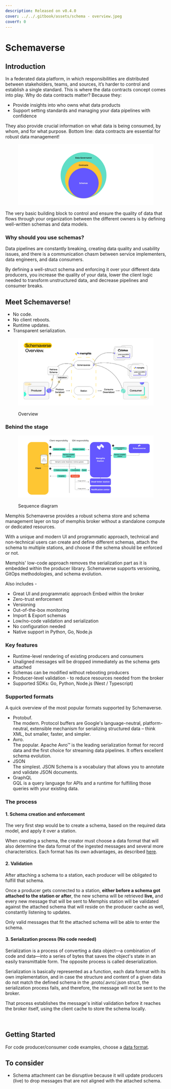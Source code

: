 ```yaml
---
description: Released on v0.4.0
cover: ../../.gitbook/assets/schema - overview.jpeg
coverY: 0
---
```


# Schemaverse

## Introduction

In a federated data platform, in which responsibilities are distributed between stakeholders, teams, and sources, it’s harder to control and establish a single standard. This is where the data contracts concept comes into play. Why do data contracts matter? Because they:

* Provide insights into who owns what data products
* Support setting standards and managing your data pipelines with confidence

They also provide crucial information on what data is being consumed, by whom, and for what purpose. Bottom line: data contracts are essential for robust data management!

<figure><img src="../../.gitbook/assets/schema 1.jpeg" alt=""><figcaption></figcaption></figure>

The very basic building block to control and ensure the quality of data that flows through your organization between the different owners is by defining well-written schemas and data models.

### Why should you use schemas?

Data pipelines are constantly breaking, creating data quality and usability issues, and there is a communication chasm between service implementers, data engineers, and data consumers.

By defining a well-struct schema and enforcing it over your different data producers, you increase the quality of your data, lower the client logic needed to transform unstructured data, and decrease pipelines and consumer breaks.

## Meet Schemaverse!

* No code.
* No client reboots.
* Runtime updates.
* Transparent serialization.

<figure><img src="../../.gitbook/assets/Schema Management Overview (2).jpg" alt=""><figcaption><p>Overview</p></figcaption></figure>

### Behind the stage

<figure><img src="../../.gitbook/assets/schemaverse.jpeg" alt=""><figcaption><p>Sequence diagram</p></figcaption></figure>

Memphis Schemaverse provides a robust schema store and schema management layer on top of memphis broker without a standalone compute or dedicated resources.

With a unique and modern UI and programmatic approach, technical and non-technical users can create and define different schemas, attach the schema to multiple stations, and choose if the schema should be enforced or not.

Memphis' low-code approach removes the serialization part as it is embedded within the producer library. Schemaverse supports versioning, GitOps methodologies, and schema evolution.

Also includes -

* Great UI and programmatic approach Embed within the broker
* Zero-trust enforcement
* Versioning
* Out-of-the-box monitoring
* Import & Export schemas
* Low/no-code validation and serialization
* No configuration needed
* Native support in Python, Go, Node.js

### Key features

* Runtime-level rendering of existing producers and consumers
* Unaligned messages will be dropped immediately as the schema gets attached
* Schemas can be modified without rebooting producers
* Producer-level validation - to reduce resources needed from the broker
* Supported SDKs: Go, Python, Node.js (Nest / Typescript)

### Supported formats

A quick overview of the most popular formats supported by Schemaverse.

* Protobuf.\
  The modern. Protocol buffers are Google's language-neutral, platform-neutral, extensible mechanism for serializing structured data – think XML, but smaller, faster, and simpler.
* Avro.\
  The popular. Apache Avro™ is the leading serialization format for record data and the first choice for streaming data pipelines. It offers excellent schema evolution.
* JSON\
  The simplest. JSON Schema is a vocabulary that allows you to annotate and validate JSON documents.
* GraphQL\
  GQL is a query language for APIs and a runtime for fulfilling those queries with your existing data.

### The process

#### 1. Schema creation and enforcement

The very first step would be to create a schema, based on the required data model, and apply it over a station.

When creating a schema, the creator must choose a data format that will also determine the data format of the ingested messages and several more characteristics. Each format has its own advantages, as described [here](formats/).

#### 2. Validation

After attaching a schema to a station, each producer will be obligated to fulfill that schema.

Once a producer gets connected to a station, **either before a schema got attached to the station or after**, the new schema will be retrieved **live,** and every new message that will be sent to Memphis station will be validated against the attached schema that will reside on the producer cache as well, constantly listening to updates.

Only valid messages that fit the attached schema will be able to enter the schema.

#### 3. Serialization process (No code needed)

Serialization is a process of converting a data object—a combination of code and data—into a series of bytes that saves the object's state in an easily transmittable form. The opposite process is called deserialization.

Serialization is basically represented as a function, each data format with its own implementation, and in case the structure and content of a given data do not match the defined schema in the .proto/.avro/.json struct, the serialization process fails, and therefore, the message will not be sent to the broker.

That process establishes the message's initial validation before it reaches the broker itself, using the client cache to store the schema locally.

<figure><img src="https://lh5.googleusercontent.com/9ifhev7freLnIYyD_Y3zmrgZAp9-2Bf8eYsSAps0N_77PblO4eG0LGodJY6C6bBmhCxYDRMocztYK3Sge8WMezMMrZFyODEBOw5YZ2xmB7xqqrkhJcds-f67XqHSXNTydr3PpcI2e09yze32L4h0_kg3CcZAxPepTFtJJ_oStF-myZdomFjy2t7XVxZf" alt=""><figcaption></figcaption></figure>

## Getting Started

For code producer/consumer code examples, choose a [data format](formats/).

## To consider

* Schema attachment can be disruptive because it will update producers (live) to drop messages that are not aligned with the attached schema.
